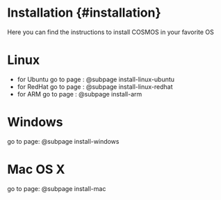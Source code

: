 # Installation {#installation}

Here you can find the instructions to install COSMOS in your favorite OS

# Linux

* for Ubuntu go to page : @subpage install-linux-ubuntu
* for RedHat go to page : @subpage install-linux-redhat
* for ARM go to page    : @subpage install-arm

# Windows

go to page: @subpage install-windows

# Mac OS X

go to page: @subpage install-mac